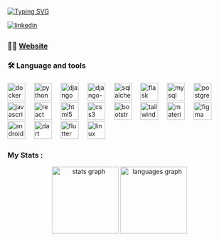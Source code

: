 <!-- - 👋 Hi, I’m @Gad-Ongoro
- I’m interested in Software Engineering
- 🌱 I’m currently learning Front-End Development
- 💞️ I’m looking to collaborate on SE
- 📫 How to reach me- by email at gadongoro1@gmail.com -->

###

[![Typing SVG](https://readme-typing-svg.demolab.com?font=Fira+Code&size=30&pause=1000&color=0CF709&vCenter=true&width=1000&height=60&lines=Hello+World+%F0%9F%91%8B+I+am+Gad+Ongoro)](https://git.io/typing-svg)


<!-- <h1 align="center">Hello World 👋</h1> -->

<a href="https://www.linkedin.com/in/gad-ongoro-4a31b4215/" target="_blank">
<img src=https://img.shields.io/badge/linkedin-%231E77B5.svg?&style=for-the-badge&logo=linkedin&logoColor=white alt=linkedin style="margin-bottom: 5px;" />
</a>

###



###

<h3 align="left">👩‍💻  <a href='https://gad-ongoros-portfolio-website6.vercel.app/'>Website</a></h3>

###

<h3 align="left">🛠 Language and tools</h3>

###

<div align="left">
  <img src="https://cdn.jsdelivr.net/gh/devicons/devicon/icons/docker/docker-original.svg" height="40" alt="docker logo"  />
  <img width="12" />
  <!-- <img src="https://cdn.jsdelivr.net/gh/devicons/devicon/icons/go/go-original-wordmark.svg" height="40" alt="go logo"  /> -->
  <!-- <img width="12" /> -->
  <img src="https://cdn.jsdelivr.net/gh/devicons/devicon/icons/python/python-original.svg" height="40" alt="python logo"  />
  <img width="12" />
  <img src="https://cdn.jsdelivr.net/gh/devicons/devicon/icons/django/django-plain.svg" height="40" alt="django logo"  />
  <img width="12" />
  <img src="https://cdn.jsdelivr.net/gh/devicons/devicon@latest/icons/djangorest/djangorest-original-wordmark.svg" height="40" alt="django-rest-framework logo"  />
  <img width="12" />
  <img src="https://cdn.jsdelivr.net/gh/devicons/devicon/icons/sqlalchemy/sqlalchemy-original.svg" height="40" alt="sqlalchemy logo"  />
  <img width="12" />
  <img src="https://cdn.jsdelivr.net/gh/devicons/devicon/icons/flask/flask-original.svg" height="40" alt="flask logo"  />
  <img width="12" />
  <!-- <img src="https://cdn.jsdelivr.net/gh/devicons/devicon/icons/fastapi/fastapi-original.svg" height="40" alt="fastapi logo"  /> -->
  <!-- <img width="12" /> -->
  <img src="https://cdn.jsdelivr.net/gh/devicons/devicon/icons/mysql/mysql-original.svg" height="40" alt="mysql logo"  />
  <img width="12" />
  <img src="https://cdn.jsdelivr.net/gh/devicons/devicon/icons/postgresql/postgresql-original.svg" height="40" alt="postgresql logo"  />
  <img width="12" />
  <!-- <img src="https://cdn.jsdelivr.net/gh/devicons/devicon/icons/sqlite/sqlite-original.svg" height="40" alt="sqlite logo"  /> -->
  <!-- <img width="12" /> -->
  <!-- <img src="https://cdn.jsdelivr.net/gh/devicons/devicon/icons/mongodb/mongodb-original.svg" height="40" alt="mongodb logo"  /> -->
  <!-- <img width="12" /> -->
  <img src="https://cdn.jsdelivr.net/gh/devicons/devicon/icons/javascript/javascript-original.svg" height="40" alt="javascript logo"  />
  <img width="12" />
  <img src="https://cdn.jsdelivr.net/gh/devicons/devicon/icons/react/react-original.svg" height="40" alt="react logo"  />
  <img width="12" />
  <!-- <img src="https://cdn.jsdelivr.net/gh/devicons/devicon/icons/typescript/typescript-original.svg" height="40" alt="typescript logo"  /> -->
  <!-- <img width="12" /> -->
  <!-- <img src="https://cdn.jsdelivr.net/gh/devicons/devicon/icons/eslint/eslint-original.svg" height="40" alt="eslint logo"  /> -->
  <!-- <img width="12" /> -->
  <img src="https://cdn.jsdelivr.net/gh/devicons/devicon/icons/html5/html5-original.svg" height="40" alt="html5 logo"  />
  <img width="12" />
  <img src="https://cdn.jsdelivr.net/gh/devicons/devicon/icons/css3/css3-original.svg" height="40" alt="css3 logo"  />
  <img width="12" />
  <img src="https://cdn.jsdelivr.net/gh/devicons/devicon/icons/bootstrap/bootstrap-original.svg" height="40" alt="bootstrap logo"  />
  <img width="12" />
  <img src="https://cdn.jsdelivr.net/gh/devicons/devicon/icons/tailwindcss/tailwindcss-original-wordmark.svg" height="40" alt="tailwindcss logo"  />
  <img width="12" />
  <!-- <img src="https://cdn.jsdelivr.net/gh/devicons/devicon/icons/sass/sass-original.svg" height="40" alt="sass logo"  /> -->
  <!-- <img width="12" /> -->
  <img src="https://cdn.jsdelivr.net/gh/devicons/devicon/icons/materialui/materialui-original.svg" height="40" alt="materialui logo"  />
  <img width="12" />
  <img src="https://cdn.jsdelivr.net/gh/devicons/devicon/icons/figma/figma-original.svg" height="40" alt="figma logo"  />
  <img width="12" />
  <!-- <img src="https://cdn.jsdelivr.net/gh/devicons/devicon/icons/wordpress/wordpress-original.svg" height="40" alt="wordpress logo"  /> -->
  <!-- <img width="12" /> -->
  <!-- <img src="https://cdn.jsdelivr.net/gh/devicons/devicon/icons/ruby/ruby-plain-wordmark.svg" height="40" alt="ruby logo"  /> -->
  <!-- <img width="12" /> -->
  <!-- <img src="https://cdn.jsdelivr.net/gh/devicons/devicon/icons/java/java-original.svg" height="40" alt="java logo"  /> -->
  <!-- <img width="12" /> -->
  <!-- <img src="https://cdn.jsdelivr.net/gh/devicons/devicon/icons/kotlin/kotlin-original.svg" height="40" alt="kotlin logo"  /> -->
  <!-- <img width="12" /> -->
  <!-- <img src="https://cdn.jsdelivr.net/gh/devicons/devicon/icons/android/android-original.svg" height="40" alt="android logo"  /> -->
  <!-- <img width="12" /> -->
  <img src="https://cdn.jsdelivr.net/gh/devicons/devicon/icons/androidstudio/androidstudio-original.svg" height="40" alt="androidstudio logo"  />
  <img width="12" />
  <img src="https://cdn.jsdelivr.net/gh/devicons/devicon/icons/dart/dart-original.svg" height="40" alt="dart logo"  />
  <img width="12" />
  <img src="https://cdn.jsdelivr.net/gh/devicons/devicon/icons/flutter/flutter-original.svg" height="40" alt="flutter logo"  />
  <img width="12" />
  <!-- <img src="https://cdn.jsdelivr.net/gh/devicons/devicon/icons/azure/azure-original.svg" height="40" alt="azure logo"  /> -->
  <!-- <img width="12" /> -->
  <!-- <img src="https://cdn.jsdelivr.net/gh/devicons/devicon/icons/c/c-original.svg" height="40" alt="c logo"  /> -->
  <!-- <img width="12" /> -->
  <!-- <img src="https://cdn.jsdelivr.net/gh/devicons/devicon/icons/express/express-original.svg" height="40" alt="express logo"  />
  <img width="12" /> -->
  <!-- <img src="https://cdn.jsdelivr.net/gh/devicons/devicon/icons/nodejs/nodejs-original.svg" height="40" alt="nodejs logo"  /> -->
  <!-- <img width="12" /> -->
  <!-- <img src="https://cdn.jsdelivr.net/gh/devicons/devicon/icons/dot-net/dot-net-original.svg" height="40" alt="dot-net logo"  /> -->
  <!-- <img width="12" /> -->
  <!-- <img src="https://cdn.jsdelivr.net/gh/devicons/devicon/icons/jquery/jquery-original.svg" height="40" alt="jquery logo"  /> -->
  <!-- <img width="12" /> -->
  <!-- <img src="https://cdn.jsdelivr.net/gh/devicons/devicon/icons/googlecloud/googlecloud-original.svg" height="40" alt="googlecloud logo"  />
  <img width="12" /> -->
  <!-- <img src="https://cdn.jsdelivr.net/gh/devicons/devicon/icons/heroku/heroku-original.svg" height="40" alt="heroku logo"  /> -->
  <!-- <img width="12" /> -->
  <!-- <img src="https://cdn.jsdelivr.net/gh/devicons/devicon/icons/intellij/intellij-original.svg" height="40" alt="intellij logo"  /> -->
  <!-- <img width="12" /> -->
  <img src="https://cdn.jsdelivr.net/gh/devicons/devicon/icons/linux/linux-original.svg" height="40" alt="linux logo"  />
  <img width="12" />
</div>

###

<h3 align="left">My Stats :</h3>

<div align="center">
  <img src="https://github-readme-stats.vercel.app/api?username=Gad-Ongoro&hide_title=false&hide_rank=false&show_icons=true&include_all_commits=true&count_private=true&disable_animations=false&theme=dracula&locale=en&hide_border=false" height="150" alt="stats graph"  />
  <img src="https://github-readme-stats.vercel.app/api/top-langs?username=Gad-Ongoro&locale=en&hide_title=false&layout=compact&card_width=320&langs_count=5&theme=dracula&hide_border=false" height="150" alt="languages graph"  />
</div>

###